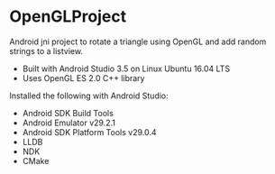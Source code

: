 # OpenGLProject
Android jni project to rotate a triangle using OpenGL and add random strings to a listview.

- Built with Android Studio 3.5 on Linux Ubuntu 16.04 LTS
- Uses OpenGL ES 2.0 C++ library

Installed the following with Android Studio:

- Android SDK Build Tools
- Android Emulator v29.2.1
- Android SDK Platform Tools v29.0.4
- LLDB
- NDK
- CMake

